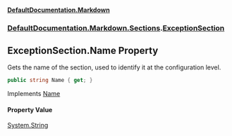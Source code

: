 #### [DefaultDocumentation.Markdown](index.md 'index')
### [DefaultDocumentation.Markdown.Sections](index.md#DefaultDocumentation.Markdown.Sections 'DefaultDocumentation.Markdown.Sections').[ExceptionSection](ExceptionSection.md 'DefaultDocumentation.Markdown.Sections.ExceptionSection')

## ExceptionSection.Name Property

Gets the name of the section, used to identify it at the configuration level.

```csharp
public string Name { get; }
```

Implements [Name](https://github.com/Doraku/DefaultDocumentation/blob/master/documentation/api/ISection.Name.md 'DefaultDocumentation.Api.ISection.Name')

#### Property Value
[System.String](https://docs.microsoft.com/en-us/dotnet/api/System.String 'System.String')